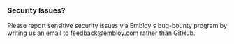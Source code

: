 ### Security Issues?
Please report sensitive security issues via Embloy's bug-bounty program by writing us an email to [feedback@embloy.com](mailto:feedback@embloy.com) rather than GitHub.
